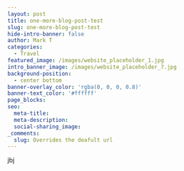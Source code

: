 ```yaml
---
layout: post
title: one-more-blog-post-test
slug: one-more-blog-post-test
hide-intro-banner: false
author: Mark T
categories:
  - Travel
featured_image: /images/website_placeholder_1.jpg
intro_banner_image: /images/website_placeholder_7.jpg
background-position:
  - center bottom
banner-overlay_color: 'rgba(0, 0, 0, 0.8)'
banner-text_color: '#ffffff'
page_blocks:
seo:
  meta-title:
  meta-description:
  social-sharing_image:
_comments:
  slug: Overrides the deafult url
---
```


jbj